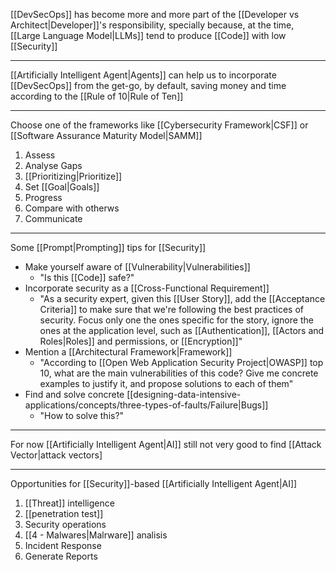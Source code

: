 [[DevSecOps]] has become more and more part of the [[Developer vs Architect|Developer]]'s responsibility, specially because, at the time, [[Large Language Model|LLMs]] tend to produce [[Code]] with low [[Security]]

---

[[Artificially Intelligent Agent|Agents]] can help us to incorporate [[DevSecOps]] from the get-go, by default, saving money and time according to the [[Rule of 10|Rule of Ten]]

---

Choose one of the frameworks like [[Cybersecurity Framework|CSF]] or [[Software Assurance Maturity Model|SAMM]]

1. Assess
2. Analyse Gaps
3. [[Prioritizing|Prioritize]]
4. Set [[Goal|Goals]]
5. Progress
6. Compare with otherws
7. Communicate

---

Some [[Prompt|Prompting]] tips for [[Security]]

- Make yourself aware of [[Vulnerability|Vulnerabilities]]
	- "Is this [[Code]] safe?"
- Incorporate security as a [[Cross-Functional Requirement]]
	- "As a security expert, given this [[User Story]], add the [[Acceptance Criteria]] to make sure that we're following the best practices of security. Focus only one the ones specific for the story, ignore the ones at the application level, such as [[Authentication]], [[Actors and Roles|Roles]] and permissions, or [[Encryption]]"
- Mention a [[Architectural Framework|Framework]]
	- "According to [[Open Web Application Security Project|OWASP]] top 10, what are the main vulnerabilities of this code? Give me concrete examples to justify it, and propose solutions to each of them"
- Find and solve concrete [[designing-data-intensive-applications/concepts/three-types-of-faults/Failure|Bugs]]
	- "How to solve this?"

---

For now [[Artificially Intelligent Agent|AI]] still not very good to find [[Attack Vector|attack vectors]

---

Opportunities for [[Security]]-based [[Artificially Intelligent Agent|AI]]

1. [[Threat]] intelligence
2. [[penetration test]]
3. Security operations
4. [[4 - Malwares|Malrware]] analisis
5. Incident Response
6. Generate Reports